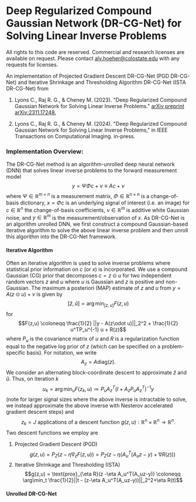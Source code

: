 # Deep Regularized Compound Gaussian Network (DR-CG-Net) for Solving Linear Inverse Problems
All rights to this code are reserved. Commercial and research licenses are available on request. Please contact aly.hoeher@colostate.edu with any requests for licenses.


An implementation of Projected Gradient Descent DR-CG-Net (PGD DR-CG-Net) and Iterative Shrinkage and Thresholding Algorithm DR-CG-Net (ISTA DR-CG-Net) from
  1. Lyons C., Raj R. G., & Cheney M. (2023). "Deep Regularized Compound Gaussian Network for Solving Linear Inverse Problems." [arXiv preprint arXiv:2311.17248.](https://arxiv.org/abs/2311.17248#:~:text=Deep%20Regularized%20Compound%20Gaussian%20Network%20for%20Solving%20Linear%20Inverse%20Problems,-Carter%20Lyons%2C%20Raghu&text=Incorporating%20prior%20information%20into%20inverse,facilitating%20robust%20inverse%20problem%20solutions.)

  2. Lyons C., Raj R. G., & Cheney M. (2024). "Deep Regularized Compound Gaussian Network for Solving Linear Inverse Problems," in IEEE Transactions on Computational Imaging. in-press.


### Implementation Overview:
The DR-CG-Net method is an algorithm-unrolled deep neural network (DNN) that solves linear inverse problems to the forward measurement model
$$y = \Psi\Phi c + \nu \equiv Ac+\nu$$
where $\Psi\in\mathbb{R}^{m\times n}$ is a measurement matrix, $\Phi\in\mathbb{R}^{n\times n}$ is a change-of-basis dictionary, $x = \Phi c$ is an underlying signal of interest (i.e. an image) for $c\in\mathbb{R}^n$ the change-of-basis coefficients, $\nu\in\mathbb{R}^m$ is additive white Gaussian noise, and $y\in\mathbb{R}^m$ is the measurement/observation of $x$. As DR-CG-Net is an algorithm unrolled DNN, we first construct a compound Gaussian-based iterative algorithm to solve the above linear inverse problem and then unroll this algorithm into the DR-CG-Net framework.

#### Iterative Algorithm 
Often an iterative algorithm is used to solve inverse problems where statistical prior information on $c$ (or $x$) is incorporated. We use a compound Gaussian (CG) prior that decomposes $c = z\odot u$ for two independent random vectors $z$ and $u$ where $u$ is Gaussian and $z$ is positive and non-Gaussian. The maximum a posteriori (MAP) estimate of $z$ and $u$ from $y = A(z\odot u)+\nu$ is given by
$$[\hat{z}, \hat{u}] = \arg\min_{[z, u]} F(z,u)$$
for
$$F(z,u) \coloneqq  \frac{1}{2} ||y - A(z\odot u)||_2^2 + \frac{1}{2} u^TP_u^{-1} u + R(z)$$
where $P_u$ is the covariance matrix of $u$ and $R$ is a regularization function equal to the negative log prior of $z$ (which can be specified on a problem-specific basis). For notation, we write
$$A_z = A\text{diag}(z).$$
We consider an alternating block-coordinate descent to approximate $\hat{z}$ and $\hat{u}$. Thus, on iteration $k$
$$u_k = \arg\min_u F(z_k, u) \coloneqq P_u A_z^T(I+A_zP_uA_z^T)^{-1}y$$
(note for larger signal sizes where the above inverse is intractable to solve, we instead approximate the above inverse with Nesterov accelerated gradient descent steps) and
$$z_k = J \text{ applications of a descent function  } g(z,u):\mathbb{R}^n\times\mathbb{R}^n\to\mathbb{R}^n.$$
Two descent functions we employ are
1. Projected Gradient Descent (PGD)
$$g(z,u) = P_Z(z - \eta \nabla_z F(z,u)) = P_Z(z - \eta(A_u^T(A_uz-y)+\nabla R(z)))$$
2. Iterative Shrinkage and Thresholding (ISTA)
$$g(z,u) = \text{prox}_{\eta R}(z -\eta A_u^T(A_uz-y)) \coloneqq \arg\min_t \frac{1}{2}||t - (z-\eta A_u^T(A_uz-y))||_2^2+\eta R(t)$$

#### Unrolled DR-CG-Net
